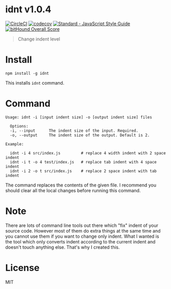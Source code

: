 # idnt v1.0.4

[![CircleCI](https://circleci.com/gh/kt3k/idnt.svg?style=svg)](https://circleci.com/gh/kt3k/idnt)
[![codecov](https://codecov.io/gh/kt3k/idnt/branch/master/graph/badge.svg)](https://codecov.io/gh/kt3k/idnt)
[![Standard - JavaScript Style Guide](https://img.shields.io/badge/code%20style-standard-brightgreen.svg)](http://standardjs.com/)
[![bitHound Overall Score](https://www.bithound.io/github/kt3k/idnt/badges/score.svg)](https://www.bithound.io/github/kt3k/idnt)

> Change indent level

# Install

    npm install -g idnt

This installs `idnt` command.

# Command

    Usage: idnt -i [input indent size] -o [output indent size] files

      Options:
      -i, --input      The indent size of the input. Required.
      -o, --output     The indent size of the output. Default is 2.

    Example:

      idnt -i 4 src/index.js         # replace 4 width indent with 2 space indent
      idnt -i t -o 4 test/index.js   # replace tab indent with 4 space indent
      idnt -i 2 -o t src/index.js    # replace 2 space indent with tab indent

The command replaces the contents of the given file. I recommend you should clear all the local changes before running this command.

# Note

There are lots of command line tools out there which "fix" indent of your source code. However most of them do extra things at the same time and you cannot use them if you want to change only indent. What I wanted is the tool which only converts indent according to the current indent and doesn't touch anything else. That's why I created this.

# License

MIT
